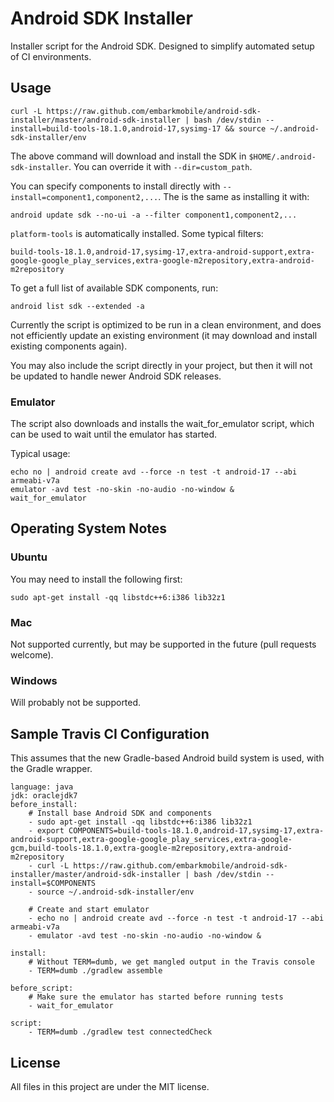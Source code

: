 # Android SDK Installer

Installer script for the Android SDK. Designed to simplify automated setup of CI environments.

## Usage

    curl -L https://raw.github.com/embarkmobile/android-sdk-installer/master/android-sdk-installer | bash /dev/stdin --install=build-tools-18.1.0,android-17,sysimg-17 && source ~/.android-sdk-installer/env

The above command will download and install the SDK in `$HOME/.android-sdk-installer`. You can override it with `--dir=custom_path`.

You can specify components to install directly with `--install=component1,component2,...`. The is the same as installing it with:

    android update sdk --no-ui -a --filter component1,component2,...

`platform-tools` is automatically installed. Some typical filters:

    build-tools-18.1.0,android-17,sysimg-17,extra-android-support,extra-google-google_play_services,extra-google-m2repository,extra-android-m2repository

To get a full list of available SDK components, run:

    android list sdk --extended -a

Currently the script is optimized to be run in a clean environment, and does not efficiently update an existing environment (it may download and install 
existing components again).

You may also include the script directly in your project, but then it will not be updated to handle newer Android SDK releases.

### Emulator

The script also downloads and installs the wait_for_emulator script, which can be used to wait until the emulator has started.

Typical usage:

    echo no | android create avd --force -n test -t android-17 --abi armeabi-v7a
    emulator -avd test -no-skin -no-audio -no-window &
    wait_for_emulator
    
## Operating System Notes

### Ubuntu

You may need to install the following first:

    sudo apt-get install -qq libstdc++6:i386 lib32z1

### Mac

Not supported currently, but may be supported in the future (pull requests welcome).

### Windows

Will probably not be supported.


## Sample Travis CI Configuration

This assumes that the new Gradle-based Android build system is used, with the Gradle wrapper.

    language: java
    jdk: oraclejdk7
    before_install:
        # Install base Android SDK and components
        - sudo apt-get install -qq libstdc++6:i386 lib32z1
        - export COMPONENTS=build-tools-18.1.0,android-17,sysimg-17,extra-android-support,extra-google-google_play_services,extra-google-gcm,build-tools-18.1.0,extra-google-m2repository,extra-android-m2repository
        - curl -L https://raw.github.com/embarkmobile/android-sdk-installer/master/android-sdk-installer | bash /dev/stdin --install=$COMPONENTS
        - source ~/.android-sdk-installer/env

        # Create and start emulator
        - echo no | android create avd --force -n test -t android-17 --abi armeabi-v7a
        - emulator -avd test -no-skin -no-audio -no-window &

    install:
        # Without TERM=dumb, we get mangled output in the Travis console
        - TERM=dumb ./gradlew assemble

    before_script:
        # Make sure the emulator has started before running tests
        - wait_for_emulator

    script:
        - TERM=dumb ./gradlew test connectedCheck


## License

All files in this project are under the MIT license.
